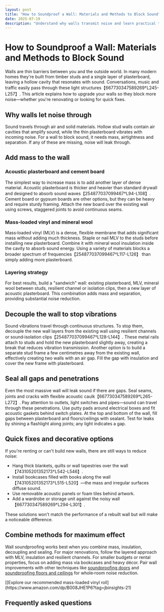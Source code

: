 ```yaml
---
layout: post
title: "How to Soundproof a Wall: Materials and Methods to Block Sound"
date: 2025-07-19
description: "Understand why walls transmit noise and learn practical techniques to soundproof a wall using mass, insulation, decoupling and sealing."
---
```


# How to Soundproof a Wall: Materials and Methods to Block Sound

Walls are thin barriers between you and the outside world. In many modern homes they're built from timber studs and a single layer of plasterboard, leaving a hollow cavity that resonates with sound. Conversations, music and traffic easily pass through these light structures【667730347589269†L245-L257】. This article explains how to upgrade your walls so they block more noise—whether you're renovating or looking for quick fixes.

## Why walls let noise through

Sound travels through air and solid materials. Hollow stud walls contain air cavities that amplify sound, while the thin plasterboard vibrates with incoming noise. For a wall to block sound, it needs mass, airtightness and separation. If any of these are missing, noise will leak through.

## Add mass to the wall

### Acoustic plasterboard and cement board

The simplest way to increase mass is to add another layer of dense material. Acoustic plasterboard is thicker and heavier than standard drywall and designed to absorb sound waves【254877037099467†L94-L108】. Cement board or gypsum boards are other options, but they can be heavy and require sturdy framing. Attach the new board over the existing wall using screws, staggered joints to avoid continuous seams.

### Mass‑loaded vinyl and mineral wool

Mass‑loaded vinyl (MLV) is a dense, flexible membrane that adds significant mass without adding much thickness. Staple or nail MLV to the studs before installing new plasterboard. Combine it with mineral wool insulation inside the cavity to absorb sound energy. Using a variety of materials blocks a broader spectrum of frequencies【254877037099467†L117-L126】 than simply adding more plasterboard.

### Layering strategy

For best results, build a "sandwich" wall: existing plasterboard, MLV, mineral wool between studs, resilient channel or isolation clips, then a new layer of acoustic plasterboard. This combination adds mass and separation, providing substantial noise reduction.

## Decouple the wall to stop vibrations

Sound vibrations travel through continuous structures. To stop them, decouple the new wall layers from the existing wall using resilient channels or sound‑isolation clips【254877037099467†L128-L144】. These metal rails attach to studs and hold the new plasterboard slightly away, creating a break that reduces vibration transmission. Another option is to build a separate stud frame a few centimetres away from the existing wall, effectively creating two walls with an air gap. Fill the gap with insulation and cover the new frame with plasterboard.

## Seal all gaps and penetrations

Even the most massive wall will leak sound if there are gaps. Seal seams, joints and cracks with flexible acoustic caulk【667730347589269†L265-L272】. Pay attention to outlets, light switches and pipes—sound can travel through these penetrations. Use putty pads around electrical boxes and fit acoustic gaskets behind switch plates. At the top and bottom of the wall, fill gaps between plasterboard and floors/ceilings with sealant. Test for leaks by shining a flashlight along joints; any light indicates a gap.

## Quick fixes and decorative options

If you're renting or can't build new walls, there are still ways to reduce noise:

- Hang thick blankets, quilts or wall tapestries over the wall【743105201352173†L542-L546】.
- Install bookcases filled with books along the wall【743105201352173†L515-L520】—the mass and irregular surfaces diffuse sound.
- Use removable acoustic panels or foam tiles behind artwork.
- Add a wardrobe or storage unit against the noisy wall【667730347589269†L294-L301】.

These solutions won't match the performance of a rebuilt wall but will make a noticeable difference.

## Combine methods for maximum effect

Wall soundproofing works best when you combine mass, insulation, decoupling and sealing. For major renovations, follow the layered approach with MLV, insulation and resilient channels. For smaller budgets or rental properties, focus on adding mass via bookcases and heavy décor. Pair wall improvements with other techniques like [soundproofing doors](/posts/soundproof-door) and [soundproofing floors and ceilings](/posts/soundproof-room) for whole‑room noise reduction.

<div>
  [[Explore our recommended mass-loaded vinyl roll](https://www.amazon.com/dp/B008JHE1P6?tag=jbinsights-21)
</div>

## Frequently asked questions

<script type="application/ld+json">
{
  "@context": "https://schema.org",
  "@type": "FAQPage",
  "mainEntity": [{
    "@type": "Question",
    "name": "What is the best material to soundproof a wall?",
    "acceptedAnswer": {
      "@type": "Answer",
      "text": "A combination of materials works best. Use acoustic plasterboard for mass, mass‑loaded vinyl to add density, mineral wool insulation in the cavity, and resilient channels or isolation clips to decouple layers."
    }
  }, {
    "@type": "Question",
    "name": "Can I soundproof an existing wall without tearing it down?",
    "acceptedAnswer": {
      "@type": "Answer",
      "text": "Yes. You can attach mass‑loaded vinyl and a new layer of plasterboard directly to the existing wall, seal the seams with acoustic caulk and fill any accessible cavities with insulation. Hang bookcases, blankets or acoustic panels for additional improvement."
    }
  }, {
    "@type": "Question",
    "name": "How thick should a soundproof wall be?",
    "acceptedAnswer": {
      "@type": "Answer",
      "text": "Thickness alone doesn’t guarantee soundproofing. Two decoupled layers with varied materials and insulation outperform a single thick layer. A typical upgrade might add 3–5 cm of thickness, depending on the number of layers and channels used."
    }
  }, {
    "@type": "Question",
    "name": "Will foam panels on the wall block noise from neighbours?",
    "acceptedAnswer": {
      "@type": "Answer",
      "text": "Foam panels primarily reduce echo within your room; they don’t add enough mass to block noise from the other side of a wall. To reduce neighbour noise, you need to add dense materials and seal gaps."
    }
  }]
}
</script>
